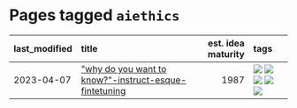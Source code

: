 # Pages tagged `aiethics`

|last_modified|title|est. idea maturity|tags
|:---|:---|---:|:---|
|2023-04-07|["why do you want to know?"-instruct-esque-fintetuning](../whydoyouwantoknow.md)|1987|[![](https://img.shields.io/badge/tag-aiethics-a3de36)](../tags/aiethics.md) [![](https://img.shields.io/badge/tag-alignment-b7fb0)](../tags/alignment.md) [![](https://img.shields.io/badge/tag-dialogue-926797)](../tags/dialogue.md) [![](https://img.shields.io/badge/tag-models-6819c6)](../tags/models.md) [![](https://img.shields.io/badge/tag-wip-a68128)](../tags/wip.md)|